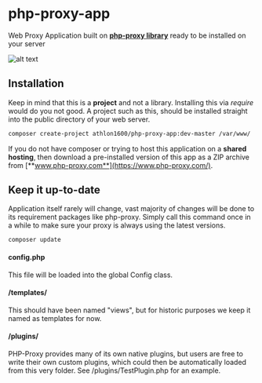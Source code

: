 # php-proxy-app
Web Proxy Application built on [**php-proxy library**](https://github.com/Athlon1600/php-proxy) ready to be installed on your server

![alt text](https://imgur.com/a/lu4DM "This is how PHP-Proxy looks when installed")

## Installation

Keep in mind that this is a **project** and not a library. Installing this via *require* would do you not good.
A project such as this, should be installed straight into the public directory of your web server.

```bash
composer create-project athlon1600/php-proxy-app:dev-master /var/www/
```

If you do not have composer or trying to host this application on a **shared hosting**, then download a pre-installed version of this app as a ZIP archive from [**www.php-proxy.com**](https://www.php-proxy.com/).



## Keep it up-to-date

Application itself rarely will change, vast majority of changes will be done to its requirement packages like php-proxy. Simply call this command once in a while to make sure your proxy is always using the latest versions.

```
composer update
```

#### config.php

This file will be loaded into the global Config class.

#### /templates/

This should have been named "views", but for historic purposes we keep it named as templates for now.

#### /plugins/

PHP-Proxy provides many of its own native plugins, but users are free to write their own custom plugins, which could then be automatically loaded from this very folder. See /plugins/TestPlugin.php for an example.
